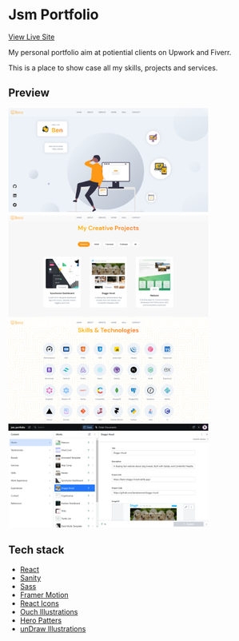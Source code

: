 # Jsm Portfolio

[View Live Site](https://benztran.netlify.app/)

My personal portfolio aim at potiential clients on Upwork and Fiverr.

This is a place to show case all my skills, projects and services.

## Preview

<img src="./resources/header.png" width="400" />&nbsp;<img src="./resources/project.png" width="400" />
<img src="./resources/skill.png" width="400" />&nbsp;<img src="./resources/sanity.png" width="400" />

## Tech stack

- [React](https://reactjs.org/)
- [Sanity](https://www.sanity.io/)
- [Sass](https://sass-lang.com/)
- [Framer Motion](https://www.framer.com/motion/)
- [React Icons](https://react-icons.github.io/react-icons/)
- [Ouch Illustrations](https://icons8.com/illustrations)
- [Hero Patters](https://heropatterns.com/)
- [unDraw Illustrations](https://undraw.co/illustrations)
